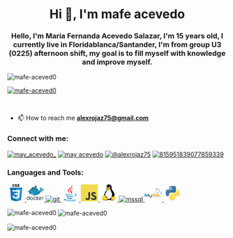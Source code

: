 <h1 align="center">Hi 👋, I'm mafe acevedo</h1>
<h3 align="center">Hello, I'm Maria Fernanda Acevedo Salazar, I'm 15 years old, I currently live in Floridablanca/Santander, I'm from group U3 (0225) afternoon shift, my goal is to fill myself with knowledge and improve myself.</h3>

<p align="left"> <img src="https://komarev.com/ghpvc/?username=mafe-aceved0&label=Profile%20views&color=0e75b6&style=flat" alt="mafe-aceved0" /> </p>

<p align="left"> <a href="https://github.com/ryo-ma/github-profile-trophy"><img src="https://github-profile-trophy.vercel.app/?username=mafe-aceved0" alt="mafe-aceved0" /></a> </p>

<p align="left"> <a href="https://twitter.com/" target="blank"><img src="https://img.shields.io/twitter/follow/?logo=twitter&style=for-the-badge" alt="" /></a> </p>

- 📫 How to reach me **alexrojaz75@gmail.com**

<h3 align="left">Connect with me:</h3>
<p align="left">
<a href="https://instagram.com/may_acevedo_" target="blank"><img align="center" src="https://raw.githubusercontent.com/rahuldkjain/github-profile-readme-generator/master/src/images/icons/Social/instagram.svg" alt="may_acevedo_" height="30" width="40" /></a>
<a href="https://www.hackerrank.com/may acevedo" target="blank"><img align="center" src="https://raw.githubusercontent.com/rahuldkjain/github-profile-readme-generator/master/src/images/icons/Social/hackerrank.svg" alt="may acevedo" height="30" width="40" /></a>
<a href="https://www.hackerearth.com/@alexrojaz75" target="blank"><img align="center" src="https://raw.githubusercontent.com/rahuldkjain/github-profile-readme-generator/master/src/images/icons/Social/hackerearth.svg" alt="@alexrojaz75" height="30" width="40" /></a>
<a href="https://discord.gg/815951839077859339" target="blank"><img align="center" src="https://raw.githubusercontent.com/rahuldkjain/github-profile-readme-generator/master/src/images/icons/Social/discord.svg" alt="815951839077859339" height="30" width="40" /></a>
</p>

<h3 align="left">Languages and Tools:</h3>
<p align="left"> <a href="https://www.w3schools.com/css/" target="_blank" rel="noreferrer"> <img src="https://raw.githubusercontent.com/devicons/devicon/master/icons/css3/css3-original-wordmark.svg" alt="css3" width="40" height="40"/> </a> <a href="https://www.docker.com/" target="_blank" rel="noreferrer"> <img src="https://raw.githubusercontent.com/devicons/devicon/master/icons/docker/docker-original-wordmark.svg" alt="docker" width="40" height="40"/> </a> <a href="https://git-scm.com/" target="_blank" rel="noreferrer"> <img src="https://www.vectorlogo.zone/logos/git-scm/git-scm-icon.svg" alt="git" width="40" height="40"/> </a> <a href="https://www.java.com" target="_blank" rel="noreferrer"> <img src="https://raw.githubusercontent.com/devicons/devicon/master/icons/java/java-original.svg" alt="java" width="40" height="40"/> </a> <a href="https://developer.mozilla.org/en-US/docs/Web/JavaScript" target="_blank" rel="noreferrer"> <img src="https://raw.githubusercontent.com/devicons/devicon/master/icons/javascript/javascript-original.svg" alt="javascript" width="40" height="40"/> </a> <a href="https://www.linux.org/" target="_blank" rel="noreferrer"> <img src="https://raw.githubusercontent.com/devicons/devicon/master/icons/linux/linux-original.svg" alt="linux" width="40" height="40"/> </a> <a href="https://www.microsoft.com/en-us/sql-server" target="_blank" rel="noreferrer"> <img src="https://www.svgrepo.com/show/303229/microsoft-sql-server-logo.svg" alt="mssql" width="40" height="40"/> </a> <a href="https://www.mysql.com/" target="_blank" rel="noreferrer"> <img src="https://raw.githubusercontent.com/devicons/devicon/master/icons/mysql/mysql-original-wordmark.svg" alt="mysql" width="40" height="40"/> </a> <a href="https://www.python.org" target="_blank" rel="noreferrer"> <img src="https://raw.githubusercontent.com/devicons/devicon/master/icons/python/python-original.svg" alt="python" width="40" height="40"/> </a> </p>

<p><img align="left" src="https://github-readme-stats.vercel.app/api/top-langs?username=mafe-aceved0&show_icons=true&locale=en&layout=compact" alt="mafe-aceved0" /></p>

<p>&nbsp;<img align="center" src="https://github-readme-stats.vercel.app/api?username=mafe-aceved0&show_icons=true&locale=en" alt="mafe-aceved0" /></p>

<p><img align="center" src="https://github-readme-streak-stats.herokuapp.com/?user=mafe-aceved0&" alt="mafe-aceved0" /></p>
